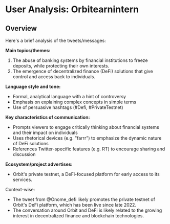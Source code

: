 # User Analysis: Orbitearnintern

## Overview

Here's a brief analysis of the tweets/messages:

**Main topics/themes:**

1. The abuse of banking systems by financial institutions to freeze deposits, while protecting their own interests.
2. The emergence of decentralized finance (DeFi) solutions that give control and access back to individuals.

**Language style and tone:**

* Formal, analytical language with a hint of controversy
* Emphasis on explaining complex concepts in simple terms
* Use of persuasive hashtags (#Defi, #PrivateTestnet)

**Key characteristics of communication:**

* Prompts viewers to engage critically thinking about financial systems and their impact on individuals
* Uses rhetorical devices (e.g. "farrr") to emphasize the dynamic nature of DeFi solutions
* References Twitter-specific features (e.g. RT) to encourage sharing and discussion

**Ecosystem/project advertises:**

* Orbit's private testnet, a DeFi-focused platform for early access to its services.

Context-wise:

* The tweet from @Onome_defi likely promotes the private testnet of Orbit's DeFi platform, which has been live since late 2022.
* The conversation around Orbit and DeFi is likely related to the growing interest in decentralized finance and blockchain technologies.